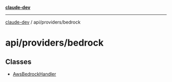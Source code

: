 [**claude-dev**](../../../README.md)

***

[claude-dev](../../../README.md) / api/providers/bedrock

# api/providers/bedrock

## Classes

- [AwsBedrockHandler](classes/AwsBedrockHandler.md)
